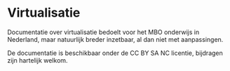 # Virtualisatie
Documentatie over virtualisatie bedoelt voor het MBO onderwijs in Nederland, maar natuurlijk breder inzetbaar, al dan niet met aanpassingen.

De documentatie is beschikbaar onder de CC BY SA NC licentie, bijdragen zijn hartelijk welkom.
